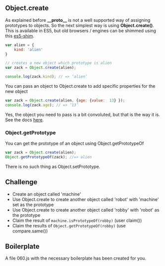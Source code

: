 Object.create
---------------

As explained before __\_\_proto\_\___ is not a well supported way of assigning prototypes to objects. So the next simplest way is using __Object.create()__. This is available in ES5, but old browsers / engines can be shimmed using this [es5-shim](https://github.com/kriskowal/es5-shim).

```js
var alien = {
	kind: 'alien'
}

// creates a new object which prototype is alien
var zack = Object.create(alien);

console.log(zack.kind); // => ‘alien’
```

You can pass an object to Object.create to add specific properties for the new object

```js
var zack = Object.create(alien, {age: {value:  13} });
console.log(zack.age); // => ‘13’
```

Yes, the object you need to pass is a bit convoluted, but that is the way it is. See the docs [here](https://developer.mozilla.org/en-US/docs/JavaScript/Reference/Global_Objects/Object/create).

### Object.getPrototype

You can get the prototype of an object using Object.getPrototypeOf

```js
var zack = Object.create(alien);
Object.getPrototypeOf(zack); //=> alien
```

There is no such thing as Object.setPrototype.

Challenge
---------

- Create an object called 'machine'
- Use Object.create to create another object called 'robot' with 'machine' set as the prototype
- Use Object.create to create another object called 'robby' with 'robot' as the prototype
- Claim the result of `machine.isPrototypeOf(robby)` (user claim())
- Claim the results of `Object.getPrototypeOf(robby)` (use compare.same())

Boilerplate
-----------

A file 060.js with the necessary boilerplate has been created for you.

